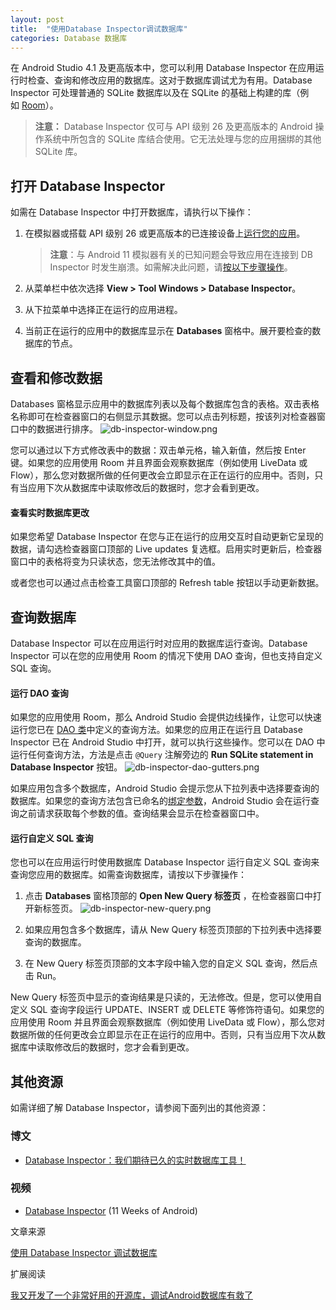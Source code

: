 ```yaml
---
layout: post
title:  "使用Database Inspector调试数据库"
categories: Database 数据库
---
```


在 Android Studio 4.1 及更高版本中，您可以利用 Database Inspector 在应用运行时检查、查询和修改应用的数据库。这对于数据库调试尤为有用。Database Inspector 可处理普通的 SQLite 数据库以及在 SQLite 的基础上构建的库（例如 [Room](https://developer.android.com/training/data-storage/room?hl=zh-cn)）。

> **注意：** Database Inspector 仅可与 API 级别 26 及更高版本的 Android 操作系统中所包含的 SQLite 库结合使用。它无法处理与您的应用捆绑的其他 SQLite 库。

## 打开 Database Inspector

如需在 Database Inspector 中打开数据库，请执行以下操作：

1.  在模拟器或搭载 API 级别 26 或更高版本的已连接设备上[运行您的应用](https://developer.android.com/studio/run?hl=zh-cn)。

    > **注意**：与 Android 11 模拟器有关的已知问题会导致应用在连接到 DB Inspector 时发生崩溃。如需解决此问题，请[按以下步骤操作](https://developer.android.com/studio/known-issues?hl=zh-cn#ki-android-11-db-inspector)。
2.  从菜单栏中依次选择 **View > Tool Windows > Database Inspector**。

3.  从下拉菜单中选择正在运行的应用进程。

4.  当前正在运行的应用中的数据库显示在 **Databases** 窗格中。展开要检查的数据库的节点。

## 查看和修改数据

Databases 窗格显示应用中的数据库列表以及每个数据库包含的表格。双击表格名称即可在检查器窗口的右侧显示其数据。您可以点击列标题，按该列对检查器窗口中的数据进行排序。
![db-inspector-window.png](https://upload-images.jianshu.io/upload_images/18406403-60653cdfcc0b5c18.png?imageMogr2/auto-orient/strip%7CimageView2/2/w/1240)

您可以通过以下方式修改表中的数据：双击单元格，输入新值，然后按 Enter 键。如果您的应用使用 Room 并且界面会观察数据库（例如使用 LiveData 或 Flow），那么您对数据所做的任何更改会立即显示在正在运行的应用中。否则，只有当应用下次从数据库中读取修改后的数据时，您才会看到更改。

#### 查看实时数据库更改

如果您希望 Database Inspector 在您与正在运行的应用交互时自动更新它呈现的数据，请勾选检查器窗口顶部的 Live updates 复选框。启用实时更新后，检查器窗口中的表格将变为只读状态，您无法修改其中的值。

或者您也可以通过点击检查工具窗口顶部的 Refresh table 按钮以手动更新数据。

## 查询数据库

Database Inspector 可以在应用运行时对应用的数据库运行查询。Database Inspector 可以在您的应用使用 Room 的情况下使用 DAO 查询，但也支持自定义 SQL 查询。

#### 运行 DAO 查询

如果您的应用使用 Room，那么 Android Studio 会提供边线操作，让您可以快速运行您已在 [DAO 类](https://developer.android.com/training/data-storage/room/accessing-data?hl=zh-cn)中定义的查询方法。如果您的应用正在运行且 Database Inspector 已在 Android Studio 中打开，就可以执行这些操作。您可以在 DAO 中运行任何查询方法，方法是点击 `@Query` 注解旁边的 **Run SQLite statement in Database Inspector** 按钮。
![db-inspector-dao-gutters.png](https://upload-images.jianshu.io/upload_images/18406403-79fb44e2940bcf30.png?imageMogr2/auto-orient/strip%7CimageView2/2/w/1240)


如果应用包含多个数据库，Android Studio 会提示您从下拉列表中选择要查询的数据库。如果您的查询方法包含已命名的[绑定参数](https://developer.android.com/training/data-storage/room/accessing-data?hl=zh-cn#query-params)，Android Studio 会在运行查询之前请求获取每个参数的值。查询结果会显示在检查器窗口中。

#### 运行自定义 SQL 查询

您也可以在应用运行时使用数据库 Database Inspector 运行自定义 SQL 查询来查询您应用的数据库。如需查询数据库，请按以下步骤操作：

1.  点击 **Databases** 窗格顶部的 **Open New Query 标签页** ，在检查器窗口中打开新标签页。
![db-inspector-new-query.png](https://upload-images.jianshu.io/upload_images/18406403-207f95dbaeed07c4.png?imageMogr2/auto-orient/strip%7CimageView2/2/w/1240)

2.  如果应用包含多个数据库，请从 New Query 标签页顶部的下拉列表中选择要查询的数据库。

3.  在 New Query 标签页顶部的文本字段中输入您的自定义 SQL 查询，然后点击 Run。

New Query 标签页中显示的查询结果是只读的，无法修改。但是，您可以使用自定义 SQL 查询字段运行 UPDATE、INSERT 或 DELETE 等修饰符语句。如果您的应用使用 Room 并且界面会观察数据库（例如使用 LiveData 或 Flow），那么您对数据所做的任何更改会立即显示在正在运行的应用中。否则，只有当应用下次从数据库中读取修改后的数据时，您才会看到更改。

## 其他资源

如需详细了解 Database Inspector，请参阅下面列出的其他资源：

### 博文

*   [Database Inspector：我们期待已久的实时数据库工具！](https://medium.com/androiddevelopers/database-inspector-9e91aa265316)

### 视频

*   [Database Inspector](https://www.youtube.com/watch?v=UMc7Tu0nKYQ&hl=zh-cn) (11 Weeks of Android)

文章来源

[使用 Database Inspector 调试数据库](https://developer.android.com/studio/inspect/database?hl=zh-cn)

扩展阅读

[我又开发了一个非常好用的开源库，调试Android数据库有救了]([https://guolin.blog.csdn.net/article/details/111120730](https://guolin.blog.csdn.net/article/details/111120730)
)